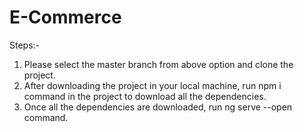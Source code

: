 # E-Commerce

Steps:-
1. Please select the master branch from above option and clone the project.
2. After downloading the project in your local machine, run npm i command in the project to download all the dependencies.
3. Once all the dependencies are downloaded, run ng serve --open command.




